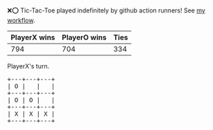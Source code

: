 :x::o: Tic-Tac-Toe played indefinitely by github action runners! See [my workflow](.github/workflows/play.yaml).

|PlayerX wins|PlayerO wins|Ties|
|-|-|-|
|794|704|334|

PlayerX's turn.

<pre>
+---+---+---+
| O |   |   |
+---+---+---+
| O | O |   |
+---+---+---+
| X | X | X |
+---+---+---+
</pre>